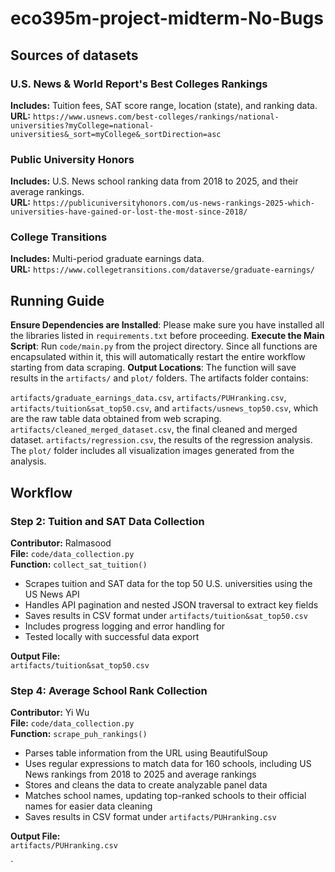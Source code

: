# eco395m-project-midterm-No-Bugs

## Sources of datasets  

### U.S. News & World Report's Best Colleges Rankings  
**Includes:** Tuition fees, SAT score range, location (state), and ranking data.  
**URL:** `https://www.usnews.com/best-colleges/rankings/national-universities?myCollege=national-universities&_sort=myCollege&_sortDirection=asc`

### Public University Honors  
**Includes:** U.S. News school ranking data from 2018 to 2025, and their average rankings.  
**URL:** `https://publicuniversityhonors.com/us-news-rankings-2025-which-universities-have-gained-or-lost-the-most-since-2018/`

### College Transitions  
**Includes:** Multi-period graduate earnings data.  
**URL:** `https://www.collegetransitions.com/dataverse/graduate-earnings/`  

## Running Guide  

**Ensure Dependencies are Installed**: Please make sure you have installed all the libraries listed in `requirements.txt` before proceeding.
**Execute the Main Script**: Run `code/main.py` from the project directory. Since all functions are encapsulated within it, this will automatically restart the entire workflow starting from data scraping.
**Output Locations**: The function will save results in the `artifacts/` and `plot/` folders. The artifacts folder contains:

`artifacts/graduate_earnings_data.csv`, `artifacts/PUHranking.csv`, `artifacts/tuition&sat_top50.csv`, and `artifacts/usnews_top50.csv`, which are the raw table data obtained from web scraping.
`artifacts/cleaned_merged_dataset.csv`, the final cleaned and merged dataset.
`artifacts/regression.csv`, the results of the regression analysis.
The `plot/` folder includes all visualization images generated from the analysis.



## Workflow  

### Step 2: Tuition and SAT Data Collection

**Contributor:** Ralmasood  
**File:** `code/data_collection.py`  
**Function:** `collect_sat_tuition()`

- Scrapes tuition and SAT data for the top 50 U.S. universities using the US News API  
- Handles API pagination and nested JSON traversal to extract key fields  
- Saves results in CSV format under `artifacts/tuition&sat_top50.csv`  
- Includes progress logging and error handling for  
- Tested locally with successful data export   

**Output File:**  
`artifacts/tuition&sat_top50.csv`

### Step 4: Average School Rank Collection

**Contributor:** Yi Wu  
**File:** `code/data_collection.py`  
**Function:** `scrape_puh_rankings()`

- Parses table information from the URL using BeautifulSoup
- Uses regular expressions to match data for 160 schools, including US News rankings from 2018 to 2025 and average rankings
- Stores and cleans the data to create analyzable panel data
- Matches school names, updating top-ranked schools to their official names for easier data cleaning
- Saves results in CSV format under `artifacts/PUHranking.csv`

**Output File:**  
`artifacts/PUHranking.csv`

`
